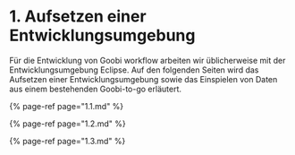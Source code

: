 # 1. Aufsetzen einer Entwicklungsumgebung

Für die Entwicklung von Goobi workflow arbeiten wir üblicherweise mit der Entwicklungsumgebung Eclipse. Auf den folgenden Seiten wird das Aufsetzen einer Entwicklungsumgebung sowie das Einspielen von Daten aus einem bestehenden Goobi-to-go erläutert.

{% page-ref page="1.1.md" %}

{% page-ref page="1.2.md" %}

{% page-ref page="1.3.md" %}